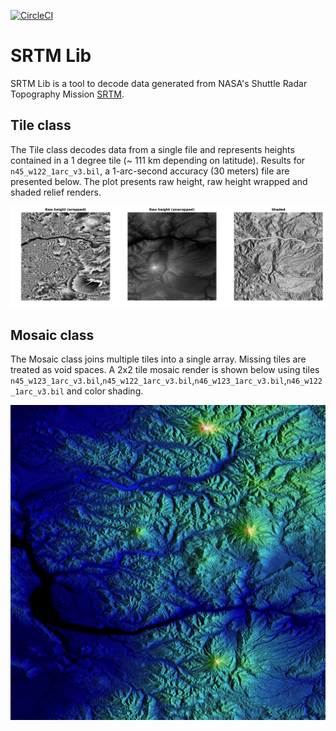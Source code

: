 [![CircleCI](https://circleci.com/gh/cmedinaarmas/srtmlib/tree/master.svg?style=svg)](https://circleci.com/gh/cmedinaarmas/srtmlib/tree/master)
# SRTM Lib
SRTM Lib is a tool to decode data generated from NASA's Shuttle Radar Topography Mission [SRTM](https://www2.jpl.nasa.gov/srtm/).
## Tile class
The Tile class decodes data from a single file and represents heights contained in a 1 degree tile (~ 111 km depending on latitude). Results for `n45_w122_1arc_v3.bil`, a 1-arc-second accuracy (30 meters) file are presented below. The plot presents raw height, raw height wrapped and shaded relief renders.
<p align="center">
  <img src="docs/tile.jpg">
</p>

## Mosaic class
The Mosaic class joins multiple tiles into a single array. Missing tiles are treated as void spaces. A 2x2 tile mosaic render is shown below using tiles `n45_w123_1arc_v3.bil`,`n45_w122_1arc_v3.bil`,`n46_w123_1arc_v3.bil`,`n46_w122_1arc_v3.bil` and color shading.
<p align="center">
  <img src="docs/mosaic.jpg">
</p>
